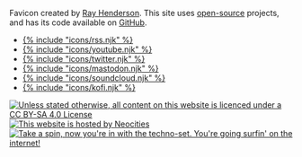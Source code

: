 Favicon created by [Ray Henderson](https://www.deviantart.com/bloodyarchimedes). This site uses [open-source](/open-source) projects, and has its code available on [GitHub](https://github.com/PersonMeetup/personmeetup-web).

<ul class="social" role="list" aria-label="Social links">
	<li><a href="/feeds/">{% include "icons/rss.njk" %}</a></li>
	<li><a href="https://www.youtube.com/c/PersonMeetupp">{% include "icons/youtube.njk" %}</a></li>
	<li><a href="https://twitter.com/PersonMeetup">{% include "icons/twitter.njk" %}</a></li>
	<li><a rel="me" href="https://mstdn.ca/@personmeetup">{% include "icons/mastodon.njk" %}</a></li>
	<li><a href="https://soundcloud.com/personmeetup">{% include "icons/soundcloud.njk" %}</a></li>
	<li><a href="https://ko-fi.com/personmeetup">{% include "icons/kofi.njk" %}</a></li>
</ul>

<div class="social"><a rel="license external" href="http://creativecommons.org/licenses/by-sa/4.0/"><img title="Unless stated otherwise, all content on this website is licenced under a CC BY-SA 4.0 License" src="/assets/cc-bysa.png"></a> <a rel="external" href="https://neocities.org/"><img src="/assets/neocities.gif" title="This website is hosted by Neocities"></a> <a href="/links/"><img src="/assets/retro.gif" title="Take a spin, now you're in with the techno-set. You're going surfin' on the internet!" class="squished"></a>
